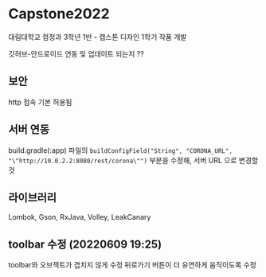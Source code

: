 # Capstone2022
대림대학교 컴정과 3학년 1반 - 캡스톤 디자인 1학기 작품 개발

깃허브-안드로이드 연동 및 업데이트 되는지 ??

## 보안
http 접속 기본 허용됨

## 서버 연동
build.gradle(:app) 파일의 `buildConfigField("String", "CORONA_URL", "\"http://10.0.2.2:8080/rest/corona\"")` 부분을 수정해, 서버 URL 으로 변경할 것

## 라이브러리
Lombok, Gson, RxJava, Volley, LeakCanary

## toolbar 수정 (20220609 19:25)
toolbar와 오브젝트가 겹치지 않게 수정
뒤로가기 버튼이 더 유연하게 움직이도록 수정
